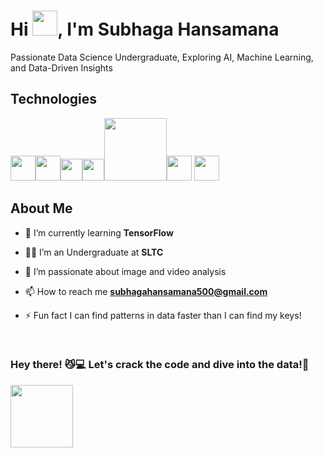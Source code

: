 # Hi <img src="https://emojis.slackmojis.com/emojis/images/1577305505/7373/hand_wave.gif?1577305505" width=40>, I'm Subhaga Hansamana

Passionate Data Science Undergraduate, Exploring AI, Machine Learning, and Data-Driven Insights

## Technologies
<img src = "https://www.svgrepo.com/show/452091/python.svg" width = "40px"><img src = "https://www.svgrepo.com/show/452234/java.svg" width = "40px"><img src ="https://upload.wikimedia.org/wikipedia/en/thumb/2/20/Power_BI_logo.svg/105px-Power_BI_logo.svg.png" width = "35px"><img src ="https://static.wikia.nocookie.net/logopedia/images/a/aa/Microsoft_Fabric_2023.svg/revision/latest?cb=20230528223239" width = "35px"><img src = "https://upload.wikimedia.org/wikipedia/commons/thumb/d/d0/RStudio_logo_flat.svg/1200px-RStudio_logo_flat.svg.png" width = 100px><img src="https://www.svgrepo.com/show/354440/tensorflow.svg" width="40px">
<img src="https://cdn.prod.website-files.com/680a070c3b99253410dd3dcf/680a070c3b99253410dd3e8d_UltralyticsYOLO_mark_blue.svg" width="40px">



## About Me
- 🌱 I’m currently learning **TensorFlow**

- 🧑‍🎓 I’m an Undergraduate at **SLTC**
  
- 🎥 I’m passionate about image and video analysis
  
- 📫 How to reach me **subhagahansamana500@gmail.com**

- ⚡ Fun fact I can find patterns in data faster than I can find my  keys!

<br>

### Hey there! 😼💻 Let's crack the code and dive into the data!🧡

<img src="https://github.com/7oSkaaa/7oSkaaa/blob/main/Images/about_me.gif?raw=true" width = 100px></img>
